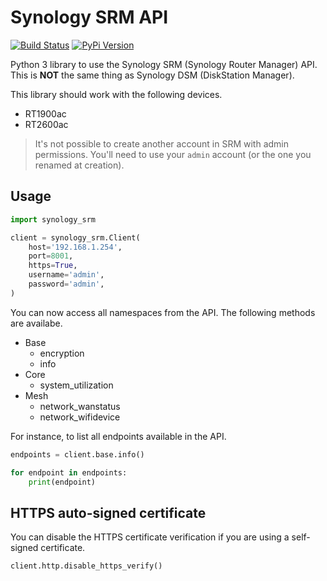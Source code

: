 # Synology SRM API

[![Build Status](https://travis-ci.org/aerialls/synology-srm.svg?branch=master)](https://travis-ci.org/aerialls/synology-srm)
[![PyPi Version](https://img.shields.io/pypi/v/synology-srm.svg)](https://pypi.org/project/synology-srm/)

Python 3 library to use the Synology SRM (Synology Router Manager) API. This is **NOT** the same thing as Synology DSM (DiskStation Manager).

This library should work with the following devices.

* RT1900ac
* RT2600ac

> It's not possible to create another account in SRM with admin permissions. You'll need to use your `admin` account (or the one you renamed at creation).

## Usage

```python
import synology_srm

client = synology_srm.Client(
    host='192.168.1.254',
    port=8001,
    https=True,
    username='admin',
    password='admin',
)
```

You can now access all namespaces from the API. The following methods are availabe.

* Base
  * encryption
  * info
* Core
  * system_utilization
* Mesh
  * network_wanstatus
  * network_wifidevice

For instance, to list all endpoints available in the API.

```python
endpoints = client.base.info()

for endpoint in endpoints:
    print(endpoint)
```

## HTTPS auto-signed certificate

You can disable the HTTPS certificate verification if you are using a self-signed certificate.

```python
client.http.disable_https_verify()
```
